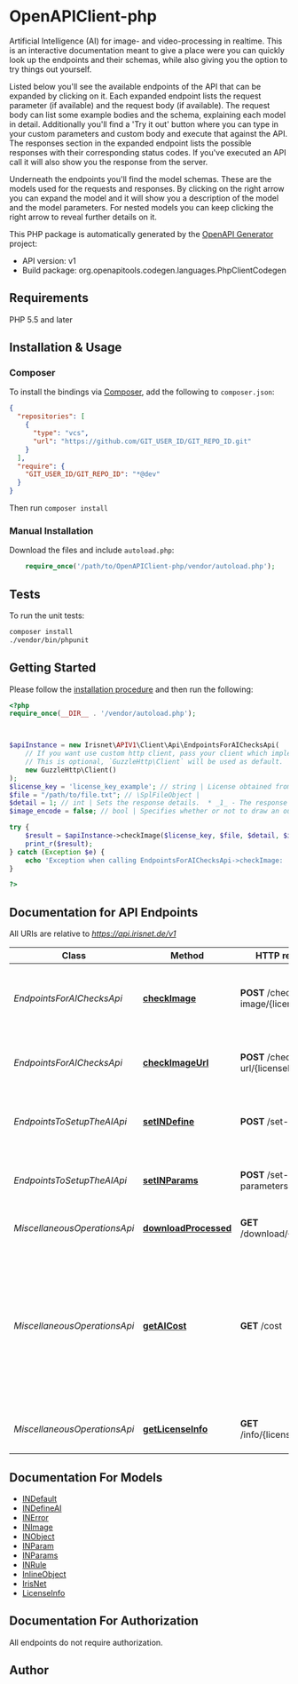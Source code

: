 # OpenAPIClient-php

Artificial Intelligence (AI) for image- and video-processing in realtime. This is an interactive documentation meant to give a place were you can quickly look up the endpoints and their schemas, while also giving you the option to try things out yourself.

Listed below you'll see the available endpoints of the API that can be expanded by clicking on it. Each expanded endpoint lists the request parameter (if available) and the request body (if available). The request body can list some example bodies and the schema, explaining each model in detail. Additionally you'll find a 'Try it out' button where you can type in your custom parameters and custom body and execute that against the API.
The responses section in the expanded endpoint lists the possible responses with their corresponding status codes. If you've executed an API call it will also show you the response from the server.

Underneath the endpoints you'll find the model schemas. These are the models used for the requests and responses. By clicking on the right arrow you can expand the model and it will show you a description of the model and the model parameters. For nested models you can keep clicking the right arrow to reveal further details on it.



This PHP package is automatically generated by the [OpenAPI Generator](https://openapi-generator.tech) project:

- API version: v1
- Build package: org.openapitools.codegen.languages.PhpClientCodegen

## Requirements

PHP 5.5 and later

## Installation & Usage

### Composer

To install the bindings via [Composer](http://getcomposer.org/), add the following to `composer.json`:

```json
{
  "repositories": [
    {
      "type": "vcs",
      "url": "https://github.com/GIT_USER_ID/GIT_REPO_ID.git"
    }
  ],
  "require": {
    "GIT_USER_ID/GIT_REPO_ID": "*@dev"
  }
}
```

Then run `composer install`

### Manual Installation

Download the files and include `autoload.php`:

```php
    require_once('/path/to/OpenAPIClient-php/vendor/autoload.php');
```

## Tests

To run the unit tests:

```bash
composer install
./vendor/bin/phpunit
```

## Getting Started

Please follow the [installation procedure](#installation--usage) and then run the following:

```php
<?php
require_once(__DIR__ . '/vendor/autoload.php');



$apiInstance = new Irisnet\APIV1\Client\Api\EndpointsForAIChecksApi(
    // If you want use custom http client, pass your client which implements `GuzzleHttp\ClientInterface`.
    // This is optional, `GuzzleHttp\Client` will be used as default.
    new GuzzleHttp\Client()
);
$license_key = 'license_key_example'; // string | License obtained from irisnet.de shop.
$file = "/path/to/file.txt"; // \SplFileObject | 
$detail = 1; // int | Sets the response details.  * _1_ - The response body informs you if the image is ok or not ok (better API performance) * _2_ - In addition the response body lists all broken rules. * _3_ - In addition to the first two options, this will show all objects with positional information.
$image_encode = false; // bool | Specifies whether or not to draw an output image that can be downloaded afterwards.

try {
    $result = $apiInstance->checkImage($license_key, $file, $detail, $image_encode);
    print_r($result);
} catch (Exception $e) {
    echo 'Exception when calling EndpointsForAIChecksApi->checkImage: ', $e->getMessage(), PHP_EOL;
}

?>
```

## Documentation for API Endpoints

All URIs are relative to *https://api.irisnet.de/v1*

Class | Method | HTTP request | Description
------------ | ------------- | ------------- | -------------
*EndpointsForAIChecksApi* | [**checkImage**](docs/Api/EndpointsForAIChecksApi.md#checkimage) | **POST** /check-image/{licenseKey} | Upload and check image against previously chosen configuration.
*EndpointsForAIChecksApi* | [**checkImageUrl**](docs/Api/EndpointsForAIChecksApi.md#checkimageurl) | **POST** /check-url/{licenseKey} | Check image url against previously chosen configuration.
*EndpointsToSetupTheAIApi* | [**setINDefine**](docs/Api/EndpointsToSetupTheAIApi.md#setindefine) | **POST** /set-definition | Set definitions via pre-defined prototypes.
*EndpointsToSetupTheAIApi* | [**setINParams**](docs/Api/EndpointsToSetupTheAIApi.md#setinparams) | **POST** /set-parameters | Set the behaviour parameters for one object class.
*MiscellaneousOperationsApi* | [**downloadProcessed**](docs/Api/MiscellaneousOperationsApi.md#downloadprocessed) | **GET** /download/{filename} | Get the resulting media file.
*MiscellaneousOperationsApi* | [**getAICost**](docs/Api/MiscellaneousOperationsApi.md#getaicost) | **GET** /cost | Get the cost per image check of the previously set parameters. The cost of the configuration is subtracted from the license key during each check.
*MiscellaneousOperationsApi* | [**getLicenseInfo**](docs/Api/MiscellaneousOperationsApi.md#getlicenseinfo) | **GET** /info/{licenseKey} | Get information from given license key.


## Documentation For Models

 - [INDefault](docs/Model/INDefault.md)
 - [INDefineAI](docs/Model/INDefineAI.md)
 - [INError](docs/Model/INError.md)
 - [INImage](docs/Model/INImage.md)
 - [INObject](docs/Model/INObject.md)
 - [INParam](docs/Model/INParam.md)
 - [INParams](docs/Model/INParams.md)
 - [INRule](docs/Model/INRule.md)
 - [InlineObject](docs/Model/InlineObject.md)
 - [IrisNet](docs/Model/IrisNet.md)
 - [LicenseInfo](docs/Model/LicenseInfo.md)


## Documentation For Authorization

All endpoints do not require authorization.

## Author



